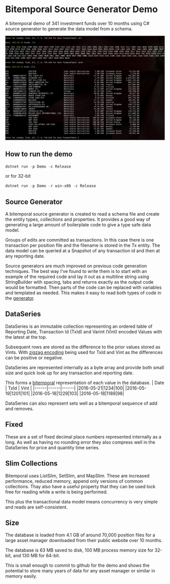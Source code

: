 # Bitemporal Source Generator Demo
A bitemporal demo of 341 investment funds over 10 months using C# source generator to generate the data model from a schema.

![Bitemporal App](Bitemporal.png)
## How to run the demo
```powershell
dotnet run -p Demo -c Release
```
or for 32-bit
```powershell
dotnet run -p Demo -r win-x86 -c Release
```
## Source Generator
A bitemporal source generator is created to read a schema file and create the entity types, collections and properties. It provides a good way of generating a large amount of boilerplate code to give a type safe data model.

Groups of edits are committed as transactions. In this case there is one transaction per position file and the filename is stored in the Tx entity. The data model can be queried at a Snapshot of any transaction id and then at any reporting date.

Source generators are much improved on previous code generation techniques. The best way I've found to write them is to start with an example of the required code and lay it out as a multiline string using StringBuilder with spacing, tabs and returns exactly as the output code would be formatted. Then parts of the code can be replaced with variables and templated as needed. This makes it easy to read both types of code in the [generator](Bitemporal.SourceGenerator/BitemporalGenerator.cs).
## DataSeries
DataSeries is an immutable collection representing an ordered table of Reporting Date, Transaction Id (TxId) and Varint (Vint) encoded Values with the latest at the top.

Subsequent rows are stored as the difference to the prior values stored as Vints. With [zigzag encoding](https://stackoverflow.com/questions/4533076/google-protocol-buffers-zigzag-encoding) being used for TxId and Vint as the differences can be positive or negative. 

DataSeries are represented internally as a byte array and provide both small size and quick look up for any transaction and reporting date.

This forms a [bitemporal](https://martinfowler.com/articles/bitemporal-history.html) representation of each value in the database.
| Date | TxId | Vint |
|------|------|------|
|2016-05-21|1234|100|
|2016-05-19|1201|101|
|2016-05-18|1229|103|
|2016-05-18|1189|98|

DataSeries can also represent sets well as a bitemporal sequence of add and removes.
## Fixed
These are a set of fixed decimal place numbers represented internally as a long.
As well as having no rounding error they also compress well in the DataSeries for price and quantity time series.
## Slim Collections
Bitemporal uses ListSlim, SetSlim, and MapSlim. These are increased performance, reduced memory, append only versions of common collections. Thay also have a useful property that they can be used lock free for reading while a write is being performed.

This plus the transactional data model means concurrency is very simple and reads are self-consistent.
## Size
The database is loaded from 4.1 GB of around 70,000 position files for a large asset manager downloaded from their public website over 10 months.

The database is 63 MB saved to disk, 100 MB process memory size for 32-bit, and 130 MB for 64-bit.

This is small enough to commit to github for the demo and shows the potential to store many years of data for any asset manager or similar in memory easily.